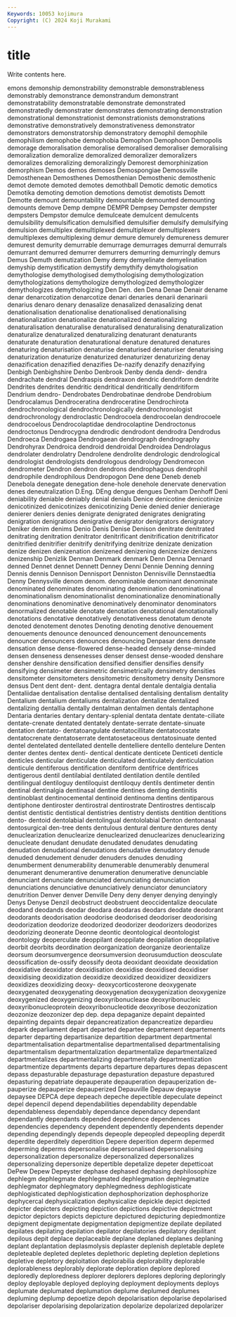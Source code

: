 ```yaml
---
Keywords: 10053 kojimura
Copyright: (C) 2024 Koji Murakami
---
```


# title

Write contents here.



emons demonship demonstrability demonstrable demonstrableness demonstrably demonstrance demonstrandum demonstrant
demonstratability demonstratable demonstrate demonstrated demonstratedly demonstrater demonstrates demonstrating demonstration demonstrational
demonstrationist demonstrationists demonstrations demonstrative demonstratively demonstrativeness demonstrator demonstrators demonstratorship demonstratory
demophil demophile demophilism demophobe demophobia Demophon Demophoon Demopolis demorage demoralisation
demoralise demoralised demoraliser demoralising demoralization demoralize demoralized demoralizer demoralizers demoralizes
demoralizing demoralizingly Demorest demorphinization demorphism Demos demos demoses Demospongiae Demossville
Demosthenean Demosthenes Demosthenian Demosthenic demosthenic demot demote demoted demotes demothball
Demotic demotic demotics Demotika demoting demotion demotions demotist demotists Demott
Demotte demount demountability demountable demounted demounting demounts demove Demp dempne
DEMPR Dempsey Dempster dempster dempsters Dempstor demulce demulceate demulcent demulcents
demulsibility demulsification demulsified demulsifier demulsify demulsifying demulsion demultiplex demultiplexed demultiplexer
demultiplexers demultiplexes demultiplexing demur demure demurely demureness demurer demurest demurity
demurrable demurrage demurrages demurral demurrals demurrant demurred demurrer demurrers demurring
demurringly demurs Demus Demuth demutization Demy demy demyelinate demyelination demyship
demystification demystify demythify demythologisation demythologise demythologised demythologising demythologization demythologizations demythologize
demythologized demythologizer demythologizes demythologizing Den Den. den Dena Denae Denair
dename denar denarcotization denarcotize denari denaries denarii denarinarii denarius denaro
denary denasalize denasalized denasalizing denat denationalisation denationalise denationalised denationalising denationalization
denationalize denationalized denationalizing denaturalisation denaturalise denaturalised denaturalising denaturalization denaturalize denaturalized
denaturalizing denaturant denaturants denaturate denaturation denaturational denature denatured denatures denaturing
denaturisation denaturise denaturised denaturiser denaturising denaturization denaturize denaturized denaturizer denaturizing
denay denazification denazified denazifies De-nazify denazify denazifying Denbigh Denbighshire Denbo
Denbrook Denby denda dendr- dendra dendrachate dendral Dendraspis dendraxon dendric
dendriform dendrite Dendrites dendrites dendritic dendritical dendritically dendritiform Dendrium dendro-
Dendrobates Dendrobatinae dendrobe Dendrobium Dendrocalamus Dendroceratina dendroceratine Dendrochirota dendrochronological dendrochronologically
dendrochronologist dendrochronology dendroclastic Dendrocoela dendrocoelan dendrocoele dendrocoelous Dendrocolaptidae dendrocolaptine Dendroctonus
dendroctonus Dendrocygna dendrodic dendrodont dendrodra Dendrodus Dendroeca Dendrogaea Dendrogaean dendrograph
dendrography Dendrohyrax Dendroica dendroid dendroidal Dendroidea Dendrolagus dendrolater dendrolatry Dendrolene
dendrolite dendrologic dendrological dendrologist dendrologists dendrologous dendrology Dendromecon dendrometer Dendron
dendron dendrons dendrophagous dendrophil dendrophile dendrophilous Dendropogon Dene dene Deneb
deneb Denebola denegate denegation dene-hole denehole denervate denervation denes deneutralization
D.Eng. DEng dengue dengues Denham Denhoff Deni deniability deniable deniably
denial denials Denice denicotine denicotinize denicotinized denicotinizes denicotinizing Denie denied
denier denierage denierer deniers denies denigrate denigrated denigrates denigrating denigration
denigrations denigrative denigrator denigrators denigratory Deniker denim denims Denio Denis
Denise Denison denitrate denitrated denitrating denitration denitrator denitrificant denitrification denitrificator
denitrified denitrifier denitrify denitrifying denitrize denizate denization denize denizen denizenation
denizened denizening denizenize denizens denizenship Denizlik Denman Denmark denmark Denn
Denna Dennard denned Dennet dennet Dennett Denney Denni Dennie Denning
denning Dennis dennis Dennison Dennisport Denniston Dennisville Dennstaedtia Denny Dennysville
denom denom. denominable denominant denominate denominated denominates denominating denomination denominational
denominationalism denominationalist denominationalize denominationally denominations denominative denominatively denominator denominators denormalized
denotable denotate denotation denotational denotationally denotations denotative denotatively denotativeness denotatum
denote denoted denotement denotes Denoting denoting denotive denouement denouements denounce
denounced denouncement denouncements denouncer denouncers denounces denouncing Denpasar dens densate
densation dense dense-flowered dense-headed densely dense-minded densen denseness densenesses denser
densest dense-wooded denshare densher denshire densification densified densifier densifies densify
densifying densimeter densimetric densimetrically densimetry densities densitometer densitometers densitometric densitometry
density Densmore densus Dent dent dent- dent. dentagra dental dentale
dentalgia dentalia Dentaliidae dentalisation dentalise dentalised dentalising dentalism dentality Dentalium
dentalium dentaliums dentalization dentalize dentalized dentalizing dentallia dentally dentalman dentalmen
dentals dentaphone Dentaria dentaries dentary dentary-splenial dentata dentate dentate-ciliate dentate-crenate
dentated dentately dentate-serrate dentate-sinuate dentation dentato- dentatoangulate dentatocillitate dentatocostate dentatocrenate
dentatoserrate dentatosetaceous dentatosinuate dented dentel dentelated dentellated dentelle dentelliere dentello
dentelure Denten denter dentes dentex denti- dentical denticate denticete Denticeti
denticle denticles denticular denticulate denticulated denticulately denticulation denticule dentiferous dentification
dentiform dentifrice dentifrices dentigerous dentil dentilabial dentilated dentilation dentile dentiled
dentilingual dentiloguy dentiloquist dentiloquy dentils dentimeter dentin dentinal dentinalgia dentinasal
dentine dentines denting dentinitis dentinoblast dentinocemental dentinoid dentinoma dentins dentiparous
dentiphone dentiroster dentirostral dentirostrate Dentirostres dentiscalp dentist dentistic dentistical dentistries
dentistry dentists dentition dentitions dento- dentoid dentolabial dentolingual dentololabial Denton
dentonasal dentosurgical den-tree dents dentulous dentural denture dentures denty denuclearization
denuclearize denuclearized denuclearizes denuclearizing denucleate denudant denudate denudated denudates denudating
denudation denudational denudations denudative denudatory denude denuded denudement denuder denuders
denudes denuding denumberment denumerability denumerable denumerably denumeral denumerant denumerantive denumeration
denumerative denunciable denunciant denunciate denunciated denunciating denunciation denunciations denunciative denunciatively
denunciator denunciatory denutrition Denver denver Denville Deny deny denyer denying
denyingly Denys Denyse Denzil deobstruct deobstruent deoccidentalize deoculate deodand deodands
deodar deodara deodaras deodars deodate deodorant deodorants deodorisation deodorise deodorised
deodoriser deodorising deodorization deodorize deodorized deodorizer deodorizers deodorizes deodorizing deonerate
Deonne deontic deontological deontologist deontology deoperculate deoppilant deoppilate deoppilation deoppilative
deorbit deorbits deordination deorganization deorganize deorientalize deorsum deorsumvergence deorsumversion deorusumduction
deosculate deossification de-ossify deossify deota deoxidant deoxidate deoxidation deoxidative deoxidator
deoxidisation deoxidise deoxidised deoxidiser deoxidising deoxidization deoxidize deoxidized deoxidizer deoxidizers
deoxidizes deoxidizing deoxy- deoxycorticosterone deoxygenate deoxygenated deoxygenating deoxygenation deoxygenization deoxygenize
deoxygenized deoxygenizing deoxyribonuclease deoxyribonucleic deoxyribonucleoprotein deoxyribonucleotide deoxyribose deozonization deozonize deozonizer
dep dep. depa depaganize depaint depainted depainting depaints depair depancreatization
depancreatize depardieu depark deparliament depart departed departee departement departements departer
departing departisanize departition department departmental departmentalisation departmentalise departmentalised departmentalising departmentalism
departmentalization departmentalize departmentalized departmentalizes departmentalizing departmentally departmentization departmentize departments departs
departure departures depas depascent depass depasturable depasturage depasturation depasture depastured
depasturing depatriate depauperate depauperation depauperization de-pauperize depauperize depauperized Depauville Depauw
depayse depaysee DEPCA depe depeach depeche depectible depeculate depeinct depel
depencil depend dependabilities dependability dependable dependableness dependably dependance dependancy dependant
dependantly dependants depended dependence dependences dependencies dependency dependent dependently dependents
depender depending dependingly depends depeople depeopled depeopling deperdit deperdite deperditely
deperdition Depere deperition deperm depermed deperming deperms depersonalise depersonalised depersonalising
depersonalization depersonalize depersonalized depersonalizes depersonalizing depersonize depertible depetalize depeter depetticoat
DePew Depew Depeyster dephase dephased dephasing dephilosophize dephlegm dephlegmate dephlegmated
dephlegmation dephlegmatize dephlegmator dephlegmatory dephlegmedness dephlogisticate dephlogisticated dephlogistication dephosphorization dephosphorize
dephycercal dephysicalization dephysicalize depickle depict depicted depicter depicters depicting depiction
depictions depictive depictment depictor depictors depicts depicture depictured depicturing depiedmontize
depigment depigmentate depigmentation depigmentize depilate depilated depilates depilating depilation depilator
depilatories depilatory depilitant depilous depit deplace deplaceable deplane deplaned deplanes
deplaning deplant deplantation deplasmolysis deplaster deplenish depletable deplete depleteable depleted
depletes deplethoric depleting depletion depletions depletive depletory deploitation deplorabilia deplorability
deplorable deplorableness deplorably deplorate deploration deplore deplored deploredly deploredness deplorer
deplorers deplores deploring deploringly deploy deployable deployed deploying deployment deployments
deploys deplumate deplumated deplumation deplume deplumed deplumes depluming deplump depoetize
depoh depolarisation depolarise depolarised depolariser depolarising depolarization depolarize depolarized depolarizer
